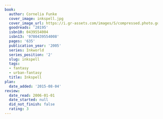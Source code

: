 ```yaml
---
book:
  author: Cornelia Funke
  cover_image: inkspell.jpg
  cover_image_url: https://i.gr-assets.com/images/S/compressed.photo.goodreads.com/books/1395358683l/28195._SX98_.jpg
  goodreads: '28195'
  isbn10: 0439554004
  isbn13: '9780439554008'
  pages: '635'
  publication_year: '2005'
  series: Inkworld
  series_position: '2'
  slug: inkspell
  tags:
  - fantasy
  - urban-fantasy
  title: Inkspell
plan:
  date_added: '2015-08-04'
review:
  date_read: 2006-01-01
  date_started: null
  did_not_finish: false
  rating: 3
---
```

